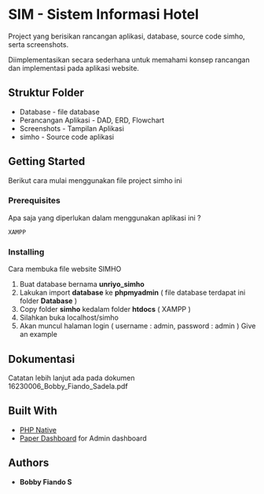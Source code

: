 # SIM - Sistem Informasi Hotel

Project yang berisikan rancangan aplikasi, database, source code simho, serta screenshots.

Diimplementasikan secara sederhana untuk memahami konsep rancangan dan implementasi pada aplikasi website.

## Struktur Folder

 - Database - file database
 - Perancangan Aplikasi - DAD, ERD, Flowchart
 - Screenshots - Tampilan Aplikasi
 - simho - Source code aplikasi

## Getting Started

Berikut cara mulai menggunakan file project simho ini

### Prerequisites

Apa saja yang diperlukan dalam menggunakan aplikasi ini ?

```
XAMPP
```
### Installing

Cara membuka file website SIMHO

 1. Buat database bernama **unriyo_simho**
 2. Lakukan import **database** ke **phpmyadmin** ( file database terdapat ini folder **Database** )
 3. Copy folder **simho** kedalam folder **htdocs** ( XAMPP ) 
 4. Silahkan buka localhost/simho
 5. Akan muncul halaman login ( username : admin, password : admin ) 
Give an example

## Dokumentasi

Catatan lebih lanjut ada pada dokumen 16230006_Bobby_Fiando_Sadela.pdf

## Built With

 - [PHP Native](http://php.net/)
 - [Paper Dashboard](https://www.creative-tim.com/product/paper-dashboard) for Admin dashboard

 
## Authors

* **Bobby Fiando S**
